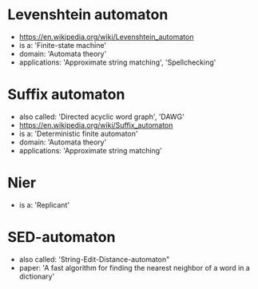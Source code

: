 # Levenshtein automaton
- https://en.wikipedia.org/wiki/Levenshtein_automaton
- is a: 'Finite-state machine'
- domain: 'Automata theory'
- applications: 'Approximate string matching', 'Spellchecking'

# Suffix automaton
- also called: 'Directed acyclic word graph', 'DAWG'
- https://en.wikipedia.org/wiki/Suffix_automaton
- is a: 'Deterministic finite automaton'
- domain: 'Automata theory'
- applications: 'Approximate string matching'

# Nier
- is a: 'Replicant'

# SED-automaton
- also called: 'String-Edit-Distance-automaton"
- paper: 'A fast algorithm for finding the nearest neighbor of a word in a dictionary'
